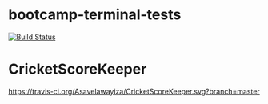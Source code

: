 # bootcamp-terminal-tests
[![Build Status](https://travis-ci.org/Asavelawayiza/bootcamp-terminal-tests.svg?branch=master)](https://travis-ci.org/Asavelawayiza/bootcamp-terminal-tests)
# CricketScoreKeeper
https://travis-ci.org/Asavelawayiza/CricketScoreKeeper.svg?branch=master

